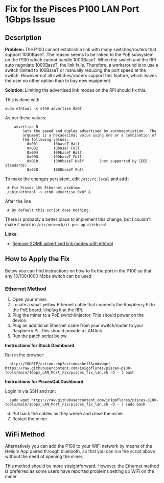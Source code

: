 # Fix for the Pisces P100 LAN Port 1Gbps Issue 

## Description

**Problem:** The P100 cannot establish a link with many switches/routers that support 1000BaseT. The reason seems to be linked to the PoE subsystem on the P100 which cannot handle 1000BaseT. When the switch and the RPi auto negotiate 1000BaseT, the link fails. Therefore, a workaround is to use a switch limited to 100BaseT or manually reducing the port speed at the switch. However not all switches/routers support this feature, which leaves the user no other option than to buy new equipment.

**Solution:** Limiting the advertised link modes on the RPi should fix this.

This is done with:

    sudo ethtool -s eth0 advertise 0x0f 

As per these values:

        advertise N
            Sets the speed and duplex advertised by autonegotiation.  The 
            argument is a hexadecimal value using one or a combination of
            the following values:
              0x001       10baseT Half
              0x002       10baseT Full
              0x004       100baseT Half
              0x008       100baseT Full
              0x010       1000baseT Half       (not supported by IEEE standards)
              0x020       1000baseT Full


To make the changes persistent, edit `/etc/rc.local` and add :

     # Fix Pisces 1Gb Ethernet problem
     /sbin/ethtool -s eth0 advertise 0x0f &

After the line

     # By default this script does nothing.

There is probably a better place to implement this change, but I couldn't make it work in `/etc/network/if-pre-up.d/ethtool` .


**Links:**

* [Remove SOME advertised link modes with ethtool](https://unix.stackexchange.com/questions/408224/remove-some-advertised-link-modes-with-ethtool)

## How to Apply the Fix

Below you can find instructions on how to fix the port in the P100 so that any 10/100/1000 Mpbs switch can be used:

### Ethernet Method

1. Open your miner.
2. Locate a small yellow Ethernet cable that connects the Raspberry Pi to the PoE board. Unplug it at the RPi.
3. Plug the miner to a PoE switch/injector. This should power on the device.
4. Plug an additional Ethernet cable from your switch/router to your Raspberry Pi. This should provide a LAN link.
5. Run the patch script below.


**Instructions for Stock Dashboard**

Run in the browser:

      http://YOURIP/action.php?action=shell&cmd=wget https://raw.githubusercontent.com/inigoflores/pisces-p100-tools/main/1Gbps_LAN_Port_Fix/pisces_fix_lan.sh -O - | bash


**Instructions for PiscesQoLDashboard**

Login in via SSH and run:

      sudo wget https://raw.githubusercontent.com/inigoflores/pisces-p100-tools/main/1Gbps_LAN_Port_Fix/pisces_fix_lan.sh -O - | sudo bash


6. Put back the cables as they where and close the miner.
7. Restart the miner


## WiFi Method

Alternatively you can add the P100 to your WiFi network by means of the Helium App paired through bluetooth, so that you can run the script above without the need of opening the miner. 

This method should be more straightforward. However, the Ethernet method is preferred as some users have reported problems setting up WiFi on the miner.